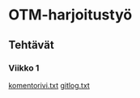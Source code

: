 # OTM-harjoitustyö

## Tehtävät

### Viikko 1


[komentorivi.txt](laskarit/viikko1/komentorivi.txt)                                                                     [gitlog.txt](laskarit/viikko1/gitlog.txt)
